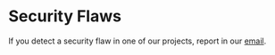 # Security Flaws

If you detect a security flaw in one of our projects, report in our [email](mailto:bioxarz2@gmail.com).
